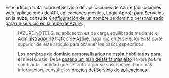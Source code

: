 Este artículo trata sobre el Servicio de aplicaciones de Azure (aplicaciones web, aplicaciones de API, aplicaciones móviles, Logic Apps); para Servicios en la nube, consulte [Configuración de un nombre de dominio personalizado para un servicio en la nube de Azure](../articles/cloud-services/cloud-services-custom-domain-name.md).

> [AZURE.NOTE]  Si su aplicación es de carga equilibrada mediante el [Administrador de tráfico de Azure](https://azure.microsoft.com/services/traffic-manager/), haga clic en el selector en la parte superior de este artículo para obtener los pasos específicos.
>
> **Los nombres de dominio personalizados no están habilitados para el nivel Gratis**. Debe [pasar a un plan de tarifa más alto](../articles/app-service-web/web-sites-scale.md), lo que puede cambiar la cantidad que se factura por su suscripción. Para más información, consulte los [precios del Servicio de aplicaciones](https://azure.microsoft.com/pricing/details/app-service/).

<!---HONumber=AcomDC_0727_2016-->